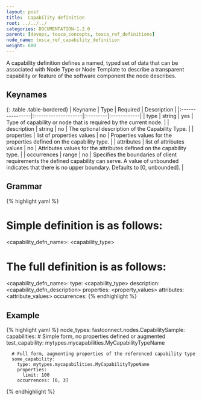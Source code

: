 ```yaml
---
layout: post
title:  Capability definition
root: ../../../
categories: DOCUMENTATION-1.2.0
parent: [devops, tosca_concepts, tosca_ref_definitions]
node_name: tosca_ref_capability_definition
weight: 600
---
```


A capability definition defines a named, typed set of data that can be associated with Node Type or Node Template to describe a transparent capability or feature of the software component the node describes.

## Keynames

{: .table .table-bordered}
| Keyname         | Type                | Required | Description |
|:----------------|:--------------------|:---------|:------------|
| type            | string              | yes      | Type of capability or node that is required by the current node. |
| description     | string              | no       | The optional description of the Capability Type. |
| properties      | list of properties values | no      | Properties values for the properties defined on the capability type. |
| attributes      | list of attributes values | no      | Attributes values for the attributes defined on the capability type. |
| occurrences     | range | no       | Specifies the boundaries of client requirements the defined capability can serve. A value of unbounded indicates that there is no upper boundary. Defaults to [0, unbounded]. |

## Grammar

{% highlight yaml %}
# Simple definition is as follows:
<capability_defn_name>: <capability_type>

# The full definition is as follows:
<capability_defn_name>:
  type: <capability_type>
  description: <capability_defn_description>
  properties:
    <property_values>
  attributes:
    <attribute_values>
  occurrences: <occurrences>
{% endhighlight %}

## Example

{% highlight yaml %}
node_types:
  fastconnect.nodes.CapabilitySample:
    capabilities:
      # Simple form, no properties defined or augmented
      test_capability: mytypes.mycapabilities.MyCapabilityTypeName

      # Full form, augmenting properties of the referenced capability type
      some_capability:
        type: mytypes.mycapabilities.MyCapabilityTypeName
        properties:
          limit: 100
        occurrences: [0, 3]
{% endhighlight %}
